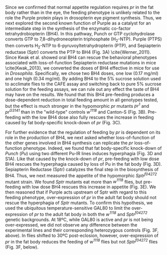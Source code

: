 Since we confirmed that normal appetite regulation requires _pr_ in the fat body rather than in the eye, the feeding phenotype is unlikely related to the role the Purple protein plays in drosopterin eye pigment synthesis.
Thus, we next explored the second known function of Purple as a catalyst for an intermediate step in the synthesis of the enzymatic co-factor tetrahydrobiopterin (BH4).
In this pathway, Punch or GTP cyclohydrolase converts GTP to 7,8-dihydroneopterin triphosphate (H<sub>2</sub>-NTP).
Purple (PTPS) then converts H<sub>2</sub>-NTP to 6-pyruvoyltetrahydropterin (PTP), and Sepiapterin reductase (Sptr) converts the PTP to BH4 (Fig. 3A) \cite{Werner_2011}.
Since Kwak et al. showed oral BH4 can rescue the behavioral phenotypes associated with loss-of-function Sepiapterin reductase mutations in mice \cite{Kwak_2013}, we converted the doses of BH4 effective in mice for use in _Drosophila_.
Specifically, we chose two BH4 doses, one low (0.17 mg/ml) and one high (0.34 mg/ml).
By adding BH4 to the 5% sucrose solution used to acclimate flies to the CAFE assay and switching back to pure 5% sucrose solution for the feeding assays, we can rule out any effect the taste of BH4 may have on the results.
We found that this BH4 pre-feeding produces a dose-dependent reduction in total feeding amount in all genotypes tested, but the effect is much stronger in the hypomorphic _pr_ mutants _pr<sup>1</sup>_ and _pr<sup>G3141</sup>_ than in the "wild-type" controls _w<sup>1118</sup>_ and Canton-S (Fig. 3B).
Pre-feeding with the low BH4 dose also fully rescues the increase in feeding caused by fat body-specific knock-down of _pr_ (Fig. 3C).

For further evidence that the regulation of feeding by _pr_ is dependent on its role in the production of BH4, we next asked whether loss-of-function of the other genes involved in BH4 synthesis can replicate the _pr_ loss-of-function phenotype.
Indeed, we found that fat body-specific knock-down of _Punch_ (_Pu_) using two different Pu-IR lines induces hyperphagia (Fig. 3D and S1A).
Like that caused by the knock-down of _pr_, pre-feeding with low dose BH4 rescues the hyperphagia caused by loss of Pu in the fat body (Fig. 3D).
Sepiapterin Reductase (Sptr) catalyzes the final step in the biosynthesis of BH4.
Thus, we next measured the appetite of the hypomorphic _Sptr<sup>f04272</sup>_ mutant strain.
We found _Sptr_ mutants eat more than _w<sup>1118</sup>_ flies, but pre-feeding with low dose BH4 rescues this increase in appetite (Fig. 3E).
We then reasoned that if Purple acts upstream of Sptr with regard to this feeding phenotype, over-expression of _pr_ in the adult fat body should not rescue the hyperphagia of _Sptr_ mutants.
To confirm this hypothesis, we used the ubiquitous temperature-sensitive GAL80 to limit the over-expression of _pr_ to the adult fat body in both the _w<sup>1118</sup>_ and _Sptr<sup>f04272</sup>_ genetic backgrounds.
At 18ºC, while GAL80 is active and _pr_ is not being over-expressed, we did not observe any difference between the experimental lines and their corresponding heterozygous controls (Fig. 3F, above).
In flies shifted to 30ºC post-eclosion, however, over-expression of _pr_ in the fat body reduces the feeding of _w<sup>1118</sup>_ flies but not _Sptr<sup>f04272</sup>_ flies (Fig. 3F, below).
